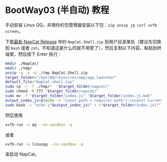 # BootWay03 (半自动) 教程

手动安装 Linux QQ，并用你的包管理器安装以下包：`zip unzip jq curl xvfb screen`。

下载[最新 NapCat Release](https://github.com/NapNeko/NapCatQQ/releases) 中的 `NapCat.Shell.zip` 到用户目录某处（建议先切换到 `bash` 或者 `zsh`，不知道这是什么的就不用管了），然后复制以下内容，粘贴到终端里，然后按下 Enter 执行：

``` bash
mkdir ./NapCat/
mkdir ./tmp/
unzip -q -o -d ./tmp NapCat.Shell.zip
target_folder="/opt/QQ/resources/app/app_launcher"
default_file="NapCat.shell.zip"
sudo cp -r -f ./tmp/*  "$target_folder/napcat/"
sudo chmod -R 777 "$target_folder/napcat/"
sudo mv -f "$target_folder/index.js" "$target_folder/index.js.bak"
output_index_js=$(echo -e "const path = require('path');\nconst CurrentPath = path.dirname(__filename)\nconst hasNapcatParam = process.argv.includes('--no-sandbox');\nif (hasNapcatParam) {\n    (async () => {\n        await import(\\\"file://\\\" + path.join(CurrentPath, './napcat/napcat.mjs'));\n    })();\n} else {\n    require('./launcher.node').load('external_index', module);\n}")
sudo bash -c "echo \"$output_index_js\" > \"$target_folder/index.js\""
```

然后使用

``` bash
xvfb-run -a qq --no-sandbox -q
```

或者

``` bash
xvfb-run -a linuxqq --no-sandbox -q
```

来启动 NapCat。

